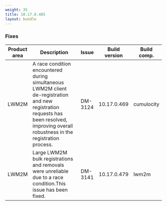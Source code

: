 ```yaml
---
weight: 35
title: 10.17.0.485
layout: bundle
---
```


<!--10.17.0.468 - 10.17.0.485-->

### Fixes

<table>
<colgroup>
<col style="width: 15%;">
<col style="width:50%;">
<col style="width: 10%;">
<col style="width: 12%;">
<col style="width: 13%;">
</colgroup>
<thead><tr>
<th>
Product area</th>
<th>
Description</th>
<th>
Issue</th>
<th>
Build version</th>
<th>Build comp.</th>
</tr>
</thead><tbody>

<tr>
<td>LWM2M</td>
<td>A race condition encountered during simultaneous LWM2M client de-registration and new registration requests has been resolved, improving overall robustness in the registration process.</td>
<td>DM-3124</td>
<td>10.17.0.469</td>
<td>cumulocity</td>
</tr>

<tr>
<td>LWM2M</td>
<td>Large LWM2M bulk registrations and removals were unreliable due to a race condition.This issue has been fixed.</td>
<td>DM-3141</td>
<td>10.17.0.479</td>
<td>lwm2m</td>
</tr>

</tbody></table>
